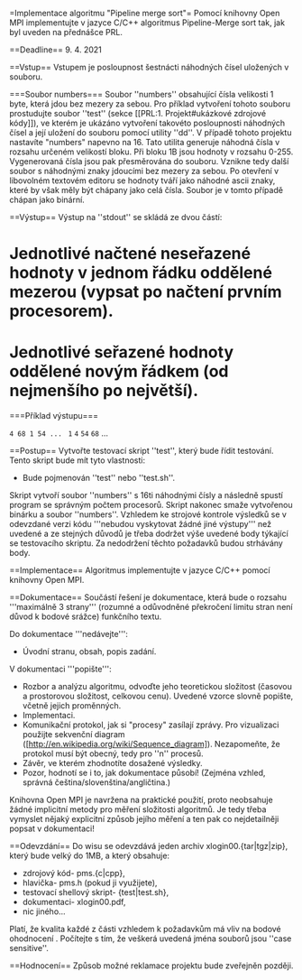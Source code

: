 =Implementace algoritmu "Pipeline merge sort"=
Pomocí knihovny Open MPI implementujte v jazyce C/C++ algoritmus Pipeline-Merge sort tak, jak byl uveden na přednášce PRL.

==Deadline==
9. 4. 2021

==Vstup==
Vstupem je posloupnost šestnácti náhodných čísel uložených v souboru.

===Soubor numbers===
Soubor ''numbers'' obsahující čísla velikosti 1 byte, která jdou bez mezery za sebou. Pro příklad vytvoření tohoto souboru prostudujte soubor ''test'' (sekce  [[PRL:1. Projekt#ukázkové zdrojové kódy]]), ve kterém je ukázáno vytvoření takovéto posloupnosti náhodných čísel a její uložení do souboru pomocí utility ''dd''. V případě tohoto projektu nastavíte "numbers" napevno na 16. Tato utilita generuje náhodná čísla v rozsahu určeném velikostí bloku. Při bloku 1B jsou hodnoty v rozsahu 0-255. Vygenerovaná čísla jsou pak přesměrována do souboru. Vznikne tedy další soubor s náhodnými znaky jdoucími bez mezery za sebou. Po otevření v libovolném textovém editoru se hodnoty tváří jako náhodné ascii znaky, které by však měly být chápany jako celá čísla. Soubor je v tomto případě chápan jako binární.

==Výstup==
Výstup na ''stdout'' se skládá ze dvou částí:
# Jednotlivé načtené neseřazené hodnoty v jednom řádku oddělené mezerou (vypsat po načtení prvním procesorem).
# Jednotlivé seřazené hodnoty oddělené novým řádkem (od nejmenšího po největší).

===Příklad výstupu===

 <code>4 68 1 54 ... </code>
 <code>1</code>
 <code>4</code>
 <code>54</code>
 <code>68</code>
 ...

==Postup==
Vytvořte testovací skript ''test'', který bude řídit testování. Tento skript bude mít tyto vlastnosti:
* Bude pojmenován ''test'' nebo ''test.sh''.


Skript vytvoří soubor ''numbers'' s 16ti náhodnými čísly a následně spustí program se správným počtem procesorů. Skript nakonec smaže vytvořenou binárku a soubor ''numbers''. Vzhledem ke strojové kontrole výsledků se v odevzdané verzi kódu '''nebudou vyskytovat žádné jiné výstupy''' než uvedené a ze stejných důvodů je třeba dodržet výše uvedené body týkající se testovacího skriptu. Za nedodržení těchto požadavků budou strhávány body.

==Implementace==
Algoritmus implementujte v jazyce C/C++ pomocí knihovny Open MPI.


==Dokumentace==
Součástí řešení je dokumentace, která bude o rozsahu '''maximálně 3 strany''' (rozumné a odůvodněné překročení limitu stran není důvod k bodové srážce) funkčního textu.

Do dokumentace '''nedávejte''':
* Úvodní stranu, obsah, popis zadání.

V dokumentaci '''popište''':
* Rozbor a analýzu algoritmu, odvoďte jeho teoretickou složitost (časovou a prostorovou složitost, celkovou cenu). Uvedené vzorce slovně popište, včetně jejich proměnných.
* Implementaci.
* Komunikační protokol, jak si "procesy" zasílají zprávy. Pro vizualizaci použijte sekvenční diagram ([http://en.wikipedia.org/wiki/Sequence_diagram]). Nezapomeňte, že protokol musí být obecný, tedy pro ''n'' procesů.
* Závěr, ve kterém zhodnotíte dosažené výsledky.
* Pozor, hodnotí se i to, jak dokumentace působí! (Zejména vzhled, správná čeština/slovenština/angličtina.)

Knihovna Open MPI je navržena na praktické použití, proto neobsahuje žádné implicitní metody pro měření složitosti algoritmů. Je tedy třeba vymyslet nějaký explicitní způsob jejího měření a ten pak co nejdetailněji popsat v dokumentaci!

==Odevzdání==
Do wisu se odevzdává jeden archiv xlogin00.{tar|tgz|zip}, který bude velký do 1MB, a který obsahuje:
* zdrojový kód- pms.{c|cpp},
* hlavička- pms.h (pokud ji využijete),
* testovací shellový skript- {test|test.sh},
* dokumentaci- xlogin00.pdf,
* nic jiného...


Platí, že kvalita každé z části vzhledem k požadavkům má vliv na bodové ohodnocení . Počítejte s tím, že veškerá uvedená jména souborů jsou ''case sensitive''.

==Hodnocení==
Způsob možné reklamace projektu bude zveřejněn později.

<!--
==Hodnocení==
V této podkapitole jsou shrnuty nejčastější chyby a prohřešky, kterých jste se v 1. projektu dopustili. Prosím, dříve, než nám budete psát a dotazovat se nás, za co jsme právě Vám strhli body, přečtěte si celou podkapitolu, případně si stáhněte svůj odevzdaný projekt a překontrolujte si jej.

Ne za všechny chyby vám byly hned strhnuty body, u některých jsme vám snižovali bodové hodnocení, až když jejich počet překročil hranici tolerance:


===Programová část (0-4 body):===

Některé projekty se nám vůbec nepodařilo spustit, případně jsme pro jejich spuštění museli přepisovat testovací skripty. Je proto nutné, abyste přesně dodržovali zadání, počet parametrů při spuštění programu, význam těchto parametrů a způsob komprimace. Projekty musí fungovat minimálně na školním serveru merlin.

V případě, že jsme váš projekt vůbec nespustili, hodnotili jsme jej srážkou 4 bodů. Pokud program řadil v opačném pořadí, srážka byla 2 body. Za nutnou úpravu skriptu jsme sráželi 1 bod.

Testovali jsme s následujícími parametry:
 <code>testik "$test" 3 7</code>
 <code>testik "$test" 4 7</code>
 <code>testik "$test" 6 15</code>
 <code>testik "$test" 8 15</code>
 <code>testik "$test" 2 3</code>


===Dokumentace (0-4 body):===

Vedle funkčnosti programu byla hodnocena i dokumentace, přehlednost zdrojového kódu, komentáře, pojmenování souborů.

V dokumentaci byl kladen důraz na správnou analýzu složitosti vámi implementovaného algoritmu, zejména časové složitosti, správné odvození počtu procesorů, celkové ceny.
Dále byl kladen důraz na komunikační protokol a způsob testování/experimentování.

==== Komunikační protokol ====
*Komunikační protokol musí být obecný, tedy pro ''n'' procesorů. Taktéž z něj musí být zřejmý způsob zasílání zpráv mezi všemi procesory, jejich počet, pořadí. Špatný komunikační protokol, či jeho absenci, jsme hodnotili srážkou 1 bodu.

*Snažte se příště o jednoduché znázornění principu, ne složitý obrázek na stránku. Také je nutné, aby protokol byl obecný v tom smyslu, že pokud si vezmete jeden procesor, podíváte se na jeho ID, je vám jasné, komu zprávy zasílá, čí zprávy přijímá. Tedy pokud máte v protokole pouze popis otec/levý/pravý syn, je to špatně. Je nutné, abyste do protokolu (či jeho legendy) dopsali např. levý syn ID = ''2n + 1'', pravý syn ID = ''2n + 2'', rodič ID = ''n''. Či něco podobného, co by přesně identifikovalo kterýkoli procesor. 

==== Experimenty ====
*U experimentů je dobré si předem stanovit cíl testování, pak zhodnotit výsledky. Jestliže jste chtěli experimentováním ověřit časovou složitost algoritmu a měřili jste čas jeho chodu, je nutné, abyste opravdu měřili pouze chod tohoto algoritmu bez režie inicializace procesorů, načítaní obsahu souborů, rozesílání dat jednotlivým procesorům, bez výpisů na terminál a podobně. Zvláště načítání čísel ze souboru a rozesílání jednotlivých hodnot konkrétním procesorům velmi zkresluje výslednou složitost.

*Někteří měřili počet kroků v algoritmu. Pokud jste si stanovili jako cíl experimentů otestovat správnou implementaci, pak je to v pořádku. Počet kroků by tak měl odpovídat odvozené teoretické složitosti a tyto experimenty jsme akceptovali. Nicméně berte na vědomí, že tímto způsobem není možné ověřit časovou složitost v reálném použití, kde vám vznikají časové prodlevy způsobené režií přepínání procesů, jejich inicializací a podobně. V nejhorším případě paralelní výpočet vůbec nemusí potvrdit teoretickou složitost a může mít i horší výsledky než použití sekvenčního výpočtu. V dalším projektu proto raději své experimenty zaměřte na zjištění chování v praxi, a tedy měřte čas běhu samotného algoritmu.

*Jestliže jste si dali za cíl ověřit časovou složitost v praxi a měřili jste počet kroků, či jste měřili běh i s režií, pak jsme vám strhli 1 bod.

==== Výsledky experimentů ====
*Výsledky testů musí být vhodně reprezentovány, např. grafem.  Z desítek hodnot umístěných v tabulce se složitost ověří jen velmi obtížně. V případě, že v grafu zvolíte u osy reprezentující počet řazených čísel log. měřítko, výsledný průběh by se pak měl podobat exponenciále, ne přímce. Naopak, pokud máte měřítka lineární, vyjít by měla zhruba přímka. Pokud tomu tak není, je to v pořádku, testování prostě nevyšlo dle očekávání. Nelze pak však v závěru napsat, že výsledky experimentů potvrzují předem odvozenou složitost. Reprezentaci výsledků, či jejich zhodnocení, jsme taktéž hodnotili 1 bodem.

*Pro lepší interpretaci výsledků se zkuste v dalším projektu zaměřit i na vhodnou volbu měřítek jednotlivých os. Například při testování na hodnotách mocnin 2 se hodí použít log. měřítko o základu 2, ne 10. Také se snažte neplést si osy, tedy pokud měříte čas v závislosti na počtu prvků, pak na vodorovné ose by měl být počet prvků, na svislé ose čas. Osy popisujte a pište k ním i jednotky.

Do dokumentace nemusíte psát pseudokódy, ty si dohledáme v materiálech z přednášky.

Za dokumentaci jste mohli získat až 4 body. Některé dokumentace však vůbec nebylo možné otevřít, či jste je neodevzdali.



===Zbytek (0-2 body):===

Podle hlaviček souborů poměrně mnoho projektů vypracoval Jakub Žák, který psal ukázkové projekty a které jste evidentně použili jako šablony vašich projektů. Zkuste tedy přiřadit i správné hlavičky, ať to nevypadá, že si projekty necháváte napsat někým jiným.

Zdrojový kód byl hodnocen 1 bodem a stejně tak správný formát odevzdání byl hodnocen 1 bodem.
